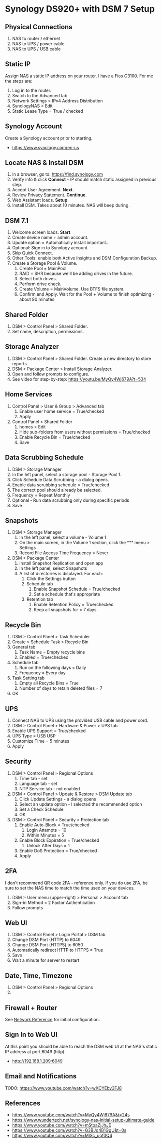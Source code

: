 # Synology DS920+ with DSM 7 Setup


## Physical Connections

1. NAS to router / ethernet
2. NAS to UPS / power cable
3. NAS to UPS / USB cable


## Static IP

Assign NAS a static IP address on your router. I have a Fios G3100. For me the steps are:

1. Log in to the router.
2. Switch to the Advanced tab.
3. Network Settings > IPv4 Address Distribution
4. SynologyNAS > Edit
5. Static Lease Type = True / checked


## Synology Account

Create a Synology account prior to starting.

* https://www.synology.com/en-us


## Locate NAS & Install DSM

1. In a browser, go to: https://find.synology.com
2. Verify info & click **Connect** - IP should match static assigned in previous step.
3. Accept User Agreement. **Next**.
4. Review Privacy Statement. **Continue**.
5. Web Assistant loads. **Setup**.
6. Install DSM. Takes about 10 minutes. NAS will beep during.


## DSM 7.1

1. Welcome screen loads. **Start**.
2. Create device name + admin account.
3. Update option = Automatically install important...
4. Optional: Sign in to Synology account.
5. Skip Quick Connect.
6. Other Tools: enable both Active Insights and DSM Configuration Backup.
7. Create a Storage Pool & Volume.
   1. Create Pool = MainPool
   2. RAID = SHR because we'll be adding drives in the future.
   3. Select both drives.
   4. Perform drive check.
   5. Create Volume = MainVolume. Use BTFS file system.
   1. Confirm and Apply. Wait for the Pool + Volume to finish optimizing - about 90 minutes.


## Shared Folder

1. DSM > Control Panel > Shared Folder.
2. Set name, description, permissions.


## Storage Analyzer

1. DSM > Control Panel > Shared Folder. Create a new directory to store reports.
1. DSM > Package Center > Install Storage Analyzer.
2. Open and follow prompts to configure.
3. See video for step-by-step: https://youtu.be/MyQy4Wj679A?t=534


## Home Services

1. Control Panel > User & Group > Advanced tab 
   1. Enable user home service = True/checked
   2. Apply
2. Control Panel > Shared Folder 
   1. homes > Edit 
   2. Hide sub-folders from users without permissions = True/checked
   3. Enable Recycle Bin = True/checked
   4. Save


## Data Scrubbing Schedule

1. DSM > Storage Manager
2. In the left panel, select a storage pool - Storage Pool 1.
3. Click Schedule Data Scrubbing - a dialog opens.
4. Enable data scrubbing schedule = True/checked
5. The correct pool should already be selected.
6. Frequency = Repeat Monthly
7. Optional - Run data scrubbing only during specific periods
8. Save


## Snapshots

1. DSM > Storage Manager
   1. In the left panel, select a volume - Volume 1
   2. On the main screen, in the Volume 1 section, click the *** menu > Settings
   3. Record File Access Time Frequency = Never
2. DSM > Package Center
   1. Install Snapshot Replication and open app
   2. In the left panel, select Snapshots
   3. A list of directories is displayed. For each:
      1. Click the Settings button
      2. Schedule tab
         1. Enable Snapshot Schedule = True/checked
         2. Set a schedule that's appropriate
      3. Retention tab
         1. Enable Retention Policy = True/checked
         2. Keep all snapshots for = 7 days


## Recycle Bin

1. DSM > Control Panel > Task Scheduler
2. Create > Schedule Task > Recycle Bin
3. General tab
   1. Task Name = Empty recycle bins
   2. Enabled = True/checked
4. Schedule tab
   1. Run on the following days = Daily
   2. Frequency = Every day
5. Task Setting tab 
   1. Empty all Recycle Bins = True
   2. Number of days to retain deleted files = 7
6. OK


## UPS

1. Connect NAS to UPS using the provided USB cable and power cord.
2. DSM > Control Panel > Hardware & Power > UPS tab
3. Enable UPS Support = True/checked
4. UPS Type = USB USP
5. Customize Time = 5 minutes
6. Apply


## Security

1. DSM > Control Panel > Regional Options
   1. Time tab - set 
   2. Language tab - set
   3. NTP Service tab - not enabled
2. DSM > Control Panel > Update & Restore > DSM Update tab
   1. Click Update Settings - a dialog opens
   2. Select an update option - I selected the recommended option
   3. Set a Check Schedule
   4. OK
3. DSM > Control Panel > Security > Protection tab
   1. Enable Auto-Block = True/checked
      1. Login Attempts = 10
      2. Within Minutes = 5
   2. Enable Block Expiration = True/checked
      1. Unlock After Days = 1
   3. Enable DoS Protection = True/checked
   4. Apply


## 2FA

I don't recommend QR code 2FA - reference only. If you do use 2FA, be sure to set the NAS time to match the time used on your devices.  

1. DSM > User menu (upper-right) > Personal > Account tab
2. Sign-in Method = 2 Factor Authentication
3. Follow prompts


## Web UI

1. DSM > Control Panel > Login Portal > DSM tab
2. Change DSM Port (HTTP) to 6049
3. Change DSM Port (HTTPS) to 6050
4. Automatically redirect HTTP to HTTPS = True
5. Save
6. Wait a minute for server to restart


## Date, Time, Timezone

1. DSM > Control Panel > Regional Options
2. 


## Firewall + Router

See [Network Reference](network.md) for initial configuration.


## Sign In to Web UI

At this point you should be able to reach the DSM web UI at the NAS's static IP address at port 6049 (http).

* http://192.168.1.209:6049


## Email and Notifications

TODO: https://www.youtube.com/watch?v=wXCYEby3FJ8


## References

* https://www.youtube.com/watch?v=MyQy4Wj679A&t=24s
* https://www.wundertech.net/synology-nas-initial-setup-ultimate-guide
* https://www.youtube.com/watch?v=mStoaZjJhJE
* https://www.youtube.com/watch?v=G3BJo4B1GgU&t=0s
* https://www.youtube.com/watch?v=MISc_uqf0Q4

